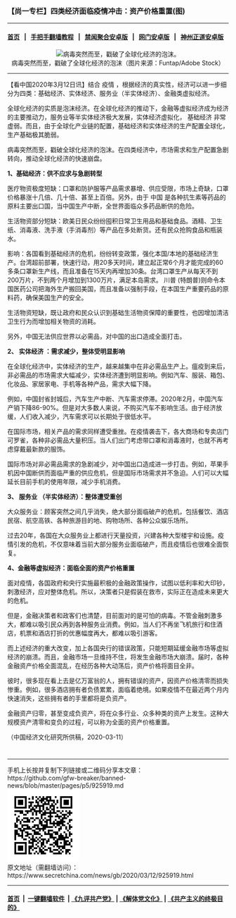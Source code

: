 ### 【尚一专栏】四类经济面临疫情冲击：资产价格重置(图)
------------------------

#### [首页](https://github.com/gfw-breaker/banned-news/blob/master/README.md) &nbsp;&nbsp;|&nbsp;&nbsp; [手把手翻墙教程](https://github.com/gfw-breaker/guides/wiki) &nbsp;&nbsp;|&nbsp;&nbsp; [禁闻聚合安卓版](https://github.com/gfw-breaker/bn-android) &nbsp;&nbsp;|&nbsp;&nbsp; [网门安卓版](https://github.com/oGate2/oGate) &nbsp;&nbsp;|&nbsp;&nbsp; [神州正道安卓版](https://github.com/SzzdOgate/update) 



<div class="article_right" style="fone-color:#000">
 <p style="text-align:center">
  <img alt="病毒突然而至，戳破了全球化经济的泡沫。" src="//img3.secretchina.com/pic/2020/1-24/p2610931a539827058-ss.jpg" style="height:337px; width:600px"/>
  <br>
   病毒突然而至，戳破了全球化经济的泡沫（图片来源：Funtap/Adobe Stock）
   <span id="hideid" name="hideid" style="color:red;display:none;">
    <span href="https://www.secretchina.com">
    </span>
   </span>
  </br>
 </p>
 <div id="txt-mid1-t21-2017">
  

---


  </div>
 </div>
 <p>
  【看中国2020年3月12日讯】结合
  <span href="https://www.secretchina.com/news/gb/tag/疫情" target="_blank">
   疫情
  </span>
  ，根据经济的真实性，经济可以进一步细分为四类：基础经济、实体经济、服务业（半实体经济）、金融类虚拟经济。
  <span id="hideid" name="hideid" style="color:red;display:none;">
   <span href="https://www.secretchina.com">
   </span>
  </span>
 </p>
 <p>
  全球化经济的实质是泡沫经济。在全球化经济的推动下，金融等虚拟经济成为经济的主要推动力，服务业等半实体经济极大发展，实体经济虚拟化，
  <span href="https://www.secretchina.com/news/gb/tag/基础经济" target="_blank">
   基础经济
  </span>
  非常虚弱。而且，由于全球化产业链的配置，基础经济和实体经济的生产配置全球化，生产基础极其脆弱。
 </p>
 <p>
  病毒突然而至，戳破全球化经济的泡沫。在四类经济中，市场需求和生产配置急剧转向，推动全球化经济的快速崩盘。
 </p>
 <p>
  <strong>
   1、基础经济：供不应求与急剧转型
  </strong>
 </p>
 <p>
  医疗物资极度短缺：口罩和防护服等产品需求暴增、供应受限，市场上奇缺，口罩价格暴涨十几倍、几十倍、甚至上百倍。另外，由于
  <span href="https://www.secretchina.com" target="_blank">
   中国
  </span>
  是各种抗生素等药品的原料主要出口国，当中国生产中断，全世界面临众多药品断供的危险。
 </p>
 <p>
  生活物资部分短缺：欧美日民众纷纷囤积日常卫生用品和基础食品。酒精、卫生纸、消毒液、洗手液（手消毒剂）等产品在多处断货。还有民众抢购食品和瓶装水。
 </p>
 <p>
  影响：各国看到基础经济的危机，纷纷转变政策，强化本国/本地的基础经济生产。台湾超前部署，快速行动，用20多天时间，建立起正常6个月才能完成的60多条口罩新生产线，而且准备在15天内再增加30条。台湾口罩生产从每天不到200万片，不到两个月增加到1300万片，满足本岛需求。
  <span href="https://www.secretchina.com/news/gb/tag/川普" target="_blank">
   川普
  </span>
  (特朗普)则命令本国医药公司把海外生产搬回美国，而且准备以强制手段，在本国生产重要药品的原料药，确保美国生产的安全。
 </p>
 <p>
  生活物资短缺，既让政府和民众认识到基础生活物资保障的重要性，也因增加清洁卫生行为而增加相关物资的消耗。
 </p>
 <p>
  另外，中国无法供应世界以必需品，对中国的出口造成全面打击。
 </p>
 <p>
  <strong>
   2、
   <span href="https://www.secretchina.com/news/gb/tag/实体经济" target="_blank">
    实体经济
   </span>
   ：需求减少，整体受明显影响
  </strong>
 </p>
 <p>
  在全球化经济中，实体经济的生产，越来越集中在非必需品生产上。瘟疫到来后，非必需品的市场需求大幅减少，实体经济遭到明显影响。例如汽车、服装、箱包、化妆品、家居家电、手机等各种产品，需求大幅下降。
 </p>
 <p>
  例如，中国封省封城后，汽车生产中断、汽车需求停滞。2020年2月，中国汽车产销下降86-90%。但是对大多数人来说，不购买汽车不影响生活。由于经济放缓，人们收入减少，汽车需求可以长期处于很低水平。
 </p>
 <center>
  <div style="max-width: 632px;height:180px; display: none; text-align: center; margin: 0 auto; overflow: hidden;overflow-x: hidden;">
   <div id="taboola-midarticle-thumbnails" style="max-width: 632px;height:180px;overflow: hidden;overflow-x: hidden;">
   </div>
  </div>
  <div>
   <ins class="adsbygoogle" data-ad-client="ca-pub-1276641434651360" data-ad-format="fluid" data-ad-layout="in-article" data-ad-slot="5164544770" style="display:block; text-align:center;">
   </ins>
  </div>
 </center>
 <p>
  在国际市场，相关产品的需求同样遭受重挫。在疫情袭击下，各大商场和专卖店门可罗雀，各种非必需品大量积压。当人们出门考虑带口罩和消毒液时，也就不再考虑穿戴最新款的服饰。
 </p>
 <p>
  国际市场对非必需品需求的急剧减少，对中国出口造成进一步打击。例如，苹果手机因中国断供而面临严重的供应危机，但是国际市场需求并不急迫。人们可以大幅延长目前手机的使用年限，减少手机消费。
 </p>
 <p>
  <strong>
   3、
   <span href="https://www.secretchina.com/news/gb/tag/服务业" target="_blank">
    服务业
   </span>
   （半实体经济）：整体遭受重创
  </strong>
 </p>
 <p>
  大众服务业：顾客突然之间几乎消失，绝大部分面临破产的危机，包括餐饮、酒店民宿、航空高铁、各种旅游目的地、购物场所、各种公众娱乐场所。
 </p>
 <p>
  过去20年，各国在大众服务业上都进行天量投资，兴建各种大型楼宇和设施。疫情引发的危机，不仅意味着当前大部分服务业面临破产，而且疫情后也很难全面恢复。
 </p>
 <p>
  <strong>
   4、金融等虚拟经济：面临全面的资产价格重置
  </strong>
 </p>
 <p>
  面对疫情，各国政府和央行实施最积极的金融政策操作，试图以低利率和大印钞，刺激经济，应对整体危机。所以，决策者只是假装在救市，实际正在造成未来更大的危机。
 </p>
 <p>
  但是，金融决策者和政客们也清楚，目前面对的是可怕的病毒。不管金融刺激多大，都难以吸引民众再到各种服务业消费。例如，当人们不再坐飞机旅行和住酒店，机票和酒店打折的优惠幅度再大，都难以吸引游客。
 </p>
 <p>
  而上述经济的重大改变，加上各国央行的错误政策，只能短期延缓金融市场等虚拟经济的崩溃。而且，金融市场一旦维持不住，将发生金融市场大崩溃。届时，各种金融资产价格全面混乱，在经历各种大动荡后，资产价格将面目全非。
 </p>
 <p>
  彼时，很多现在看上去是亿万富翁的人，拥有错误的资产，因资产价格清零而损失惨重。例如，很多酒店拥有者负债累累，面临着绝境。如果疫情不在最近两个月内快速消失，这些拥有者的手里都将是负资产。
 </p>
 <p>
  金融资产归零，甚至变成负资产，将在众多行业、众多种类的资产上发生。这种大规模资产清零和变负的过程，可以称为全面的资产价格重置。
 </p>
 <p>
  （中国经济文化研究所供稿，2020-03-11）
  <center>
   <div>
    <div id="txt-mid2-t22-2017" style="display: block;  max-height: 351px;  overflow: hidden;">
     <div id="SC-21xxx">
     </div>
     <ins class="adsbygoogle" data-ad-client="ca-pub-1276641434651360" data-ad-format="auto" data-ad-slot="4301710469" data-full-width-responsive="true" style="display:block">
     </ins>
    </div>
   </div>
  </center>
  <div style="padding-top:12px;">
  </div>
 </p>
</div>

<hr/>
手机上长按并复制下列链接或二维码分享本文章：<br/>
https://github.com/gfw-breaker/banned-news/blob/master/pages/p5/925919.md <br/>
<a href='https://github.com/gfw-breaker/banned-news/blob/master/pages/p5/925919.md'><img src='https://github.com/gfw-breaker/banned-news/blob/master/pages/p5/925919.md.png'/></a> <br/>
原文地址（需翻墙访问）：https://www.secretchina.com/news/gb/2020/03/12/925919.html


------------------------
#### [首页](https://github.com/gfw-breaker/banned-news/blob/master/README.md) &nbsp;|&nbsp; [一键翻墙软件](https://github.com/gfw-breaker/nogfw/blob/master/README.md) &nbsp;| [《九评共产党》](https://github.com/gfw-breaker/9ping.md/blob/master/README.md#九评之一评共产党是什么) | [《解体党文化》](https://github.com/gfw-breaker/jtdwh.md/blob/master/README.md) | [《共产主义的终极目的》](https://github.com/gfw-breaker/gczydzjmd.md/blob/master/README.md)


<img src='http://gfw-breaker.win/banned-news/pages/p5/925919.md' width='0px' height='0px'/>